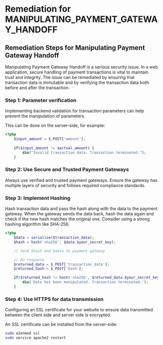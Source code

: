 # Remediation for MANIPULATING_PAYMENT_GATEWAY_HANDOFF

## Remediation Steps for Manipulating Payment Gateway Handoff
Manipulating Payment Gateway Handoff is a serious security issue. In a web application, secure handling of payment transactions is vital to maintain trust and integrity. The issue can be remediated by ensuring that transaction data is immutable and by verifying the transaction data both before and after the transaction.

### Step 1: Parameter verification

Implementing backend validation for transaction parameters can help prevent the manipulation of parameters. 

This can be done on the server-side, for example:

```PHP
<?php
    $input_amount = $_POST['amount'];
    
    if($input_amount != $actual_amount) {
        die("Invalid transaction data. Transaction terminated.");
    }
``` 
### Step 2: Use Secure and Trusted Payment Gateways

Always use verified and trusted payment gateways. Ensure the gateway has multiple layers of security and follows required compliance standards.

### Step 3: Implement Hashing

Hash transaction data and pass the hash along with the data to the payment gateway. When the gateway sends the data back, hash the data again and check if the new hash matches the original one. Consider using a strong hashing algorithm like SHA-256.

```PHP
<?php
    $data = serialize($transaction_data);
    $hash = hash('sha256', $data.$your_secret_key);

    // Send $hash and $data to payment gateway

    // On response
    $returned_data = $_POST['transaction_data'];
    $returned_hash = $_POST['hash'];

    if($returned_hash != hash('sha256', $returned_data.$your_secret_key)) {
        die('Data has been manipulated. Transaction terminated.');
    }
```
### Step 4: Use HTTPS for data transmission

Configuring an SSL certificate for your website to ensure data transmitted between the client side and server side is encrypted.

An SSL certificate can be installed from the server-side:

```bash
sudo a2enmod ssl
sudo service apache2 restart
```